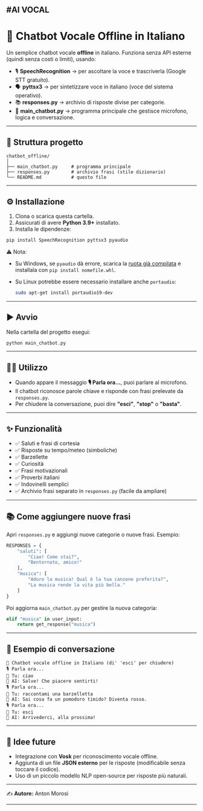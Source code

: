#AI VOCAL
---

# 📢 Chatbot Vocale Offline in Italiano

Un semplice chatbot vocale **offline** in italiano.
Funziona senza API esterne (quindi senza costi o limiti), usando:

* 🎙️ **SpeechRecognition** → per ascoltare la voce e trascriverla (Google STT gratuito).
* 🗣️ **pyttsx3** → per sintetizzare voce in italiano (voce del sistema operativo).
* 📚 **responses.py** → archivio di risposte divise per categorie.
* 🤖 **main\_chatbot.py** → programma principale che gestisce microfono, logica e conversazione.

---

## 📂 Struttura progetto

```
chatbot_offline/
│
├── main_chatbot.py     # programma principale
├── responses.py        # archivio frasi (stile dizionario)
└── README.md           # questo file
```

---

## ⚙️ Installazione

1. Clona o scarica questa cartella.
2. Assicurati di avere **Python 3.9+** installato.
3. Installa le dipendenze:

```bash
pip install SpeechRecognition pyttsx3 pyaudio
```

⚠️ Nota:

* Su Windows, se `pyaudio` dà errore, scarica la [ruota già compilata](https://www.lfd.uci.edu/~gohlke/pythonlibs/#pyaudio) e installala con `pip install nomefile.whl`.
* Su Linux potrebbe essere necessario installare anche `portaudio`:

  ```bash
  sudo apt-get install portaudio19-dev
  ```

---

## ▶️ Avvio

Nella cartella del progetto esegui:

```bash
python main_chatbot.py
```

---

## 🧑‍💻 Utilizzo

* Quando appare il messaggio **🎙️ Parla ora...**, puoi parlare al microfono.
* Il chatbot riconosce parole chiave e risponde con frasi prelevate da `responses.py`.
* Per chiudere la conversazione, puoi dire **"esci"**, **"stop"** o **"basta"**.

---

## ✨ Funzionalità

* ✅ Saluti e frasi di cortesia
* ✅ Risposte su tempo/meteo (simboliche)
* ✅ Barzellette
* ✅ Curiosità
* ✅ Frasi motivazionali
* ✅ Proverbi italiani
* ✅ Indovinelli semplici
* ✅ Archivio frasi separato in `responses.py` (facile da ampliare)

---

## 📚 Come aggiungere nuove frasi

Apri `responses.py` e aggiungi nuove categorie o nuove frasi.
Esempio:

```python
RESPONSES = {
    "saluti": [
        "Ciao! Come stai?",
        "Bentornato, amico!"
    ],
    "musica": [
        "Adoro la musica! Qual è la tua canzone preferita?",
        "La musica rende la vita più bella."
    ]
}
```

Poi aggiorna `main_chatbot.py` per gestire la nuova categoria:

```python
elif "musica" in user_input:
    return get_response("musica")
```

---

## 📌 Esempio di conversazione

```
🎤 Chatbot vocale offline in Italiano (di' 'esci' per chiudere)
🎙️ Parla ora...
🧑 Tu: ciao
🤖 AI: Salve! Che piacere sentirti!
🎙️ Parla ora...
🧑 Tu: raccontami una barzelletta
🤖 AI: Sai cosa fa un pomodoro timido? Diventa rosso.
🎙️ Parla ora...
🧑 Tu: esci
🤖 AI: Arrivederci, alla prossima!
```

---

## 🔮 Idee future

* Integrazione con **Vosk** per riconoscimento vocale offline.
* Aggiunta di un file **JSON esterno** per le risposte (modificabile senza toccare il codice).
* Uso di un piccolo modello NLP open-source per risposte più naturali.

---

✍️ **Autore:** Anton Morosi


---

